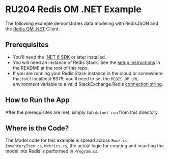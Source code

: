 # RU204 Redis OM .NET Example

The following example demonstrates data modeling with RedisJSON and the [Redis OM .NET](https://github.com/redis/redis-om-dotnet) Client.

## Prerequisites

* You'll need the [.NET 6 SDK](https://dotnet.microsoft.com/en-us/download/dotnet/6.0) or later installed.
* You will need an instance of Redis Stack.  See the [setup instructions](/README.md) in the README at the root of this repo.
* If you are running your Redis Stack instance in the cloud or somewhere that isn't localhost:6379, you'll need to set the `REDIS_OM_URL` environment variable to a valid StackExchange.Redis [connection string](https://stackexchange.github.io/StackExchange.Redis/Configuration#basic-configuration-strings). 

## How to Run the App

After the prerequisites are met, simply run `dotnet run` from this directory.

## Where is the Code?

The Model code for this example is spread across `Book.cs`, `InventoryItem.cs`, `Metrics.cs`, the actual logic for creating and inserting the model into Redis is performed in `Program.cs`.